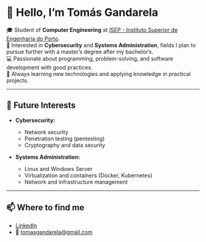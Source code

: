 # 👋 Hello, I’m Tomás Gandarela

🎓 Student of **Computer Engineering** at [ISEP - Instituto Superior de Engenharia do Porto](https://www.isep.ipp.pt/).  
🔐 Interested in **Cybersecurity** and **Systems Administration**, fields I plan to pursue further with a master’s degree after my bachelor’s.  
💻 Passionate about programming, problem-solving, and software development with good practices.  
🚀 Always learning new technologies and applying knowledge in practical projects.  

---

## 🔐 Future Interests

- **Cybersecurity:**  
  - Network security  
  - Penetration testing (pentesting)  
  - Cryptography and data security  

- **Systems Administration:**  
  - Linux and Windows Server  
  - Virtualization and containers (Docker, Kubernetes)  
  - Network and infrastructure management  

---

## 📫 Where to find me

- [LinkedIn](https://www.linkedin.com/in/tomas-gandarela/)  
- 📧 tomasgandarela@gmail.com    
